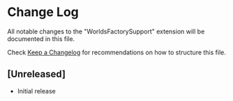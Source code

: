 # Change Log

All notable changes to the "WorldsFactorySupport" extension will be documented in this file.

Check [Keep a Changelog](http://keepachangelog.com/) for recommendations on how to structure this file.

## [Unreleased]

- Initial release